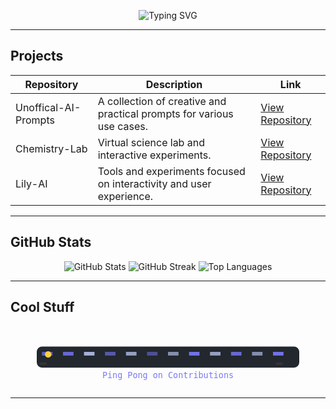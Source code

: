 <p align="center">
  <img src="https://readme-typing-svg.demolab.com?font=Fira+Code&size=28&duration=3000&pause=1000&color=7A7AFA&center=true&vCenter=true&width=435&lines=Hi,+I'm+Hassannewcode;Developer,+Experimenter,+Maker;Explore+My+Projects+Below!" alt="Typing SVG" />
</p>

---

## Projects

| Repository               | Description                                            | Link                                           |
|--------------------------|--------------------------------------------------------|------------------------------------------------|
| Unoffical-AI-Prompts     | A collection of creative and practical prompts for various use cases. | [View Repository](https://github.com/Hassannewcode/Unoffical-AI-Prompts) |
| Chemistry-Lab            | Virtual science lab and interactive experiments.       | [View Repository](https://github.com/Hassannewcode/Chemistry-Lab)         |
| Lily-AI                  | Tools and experiments focused on interactivity and user experience. | [View Repository](https://github.com/Hassannewcode/Lily-AI)               |

---

## GitHub Stats

<p align="center">
  <img src="https://github-readme-stats.vercel.app/api?username=Hassannewcode&show_icons=true&theme=dracula" alt="GitHub Stats" />
  <img src="https://streak-stats.demolab.com?user=Hassannewcode&theme=dracula" alt="GitHub Streak" />
  <img src="https://github-readme-stats.vercel.app/api/top-langs/?username=Hassannewcode&layout=compact&theme=dracula" alt="Top Languages" />
</p>

---

## Cool Stuff

<p align="center">
  <!-- Custom SVG: Ping Pong Ball Bouncing Across Contribution Graph -->
  <svg width="600" height="120" viewBox="0 0 600 120" xmlns="http://www.w3.org/2000/svg">
    <!-- Contribution grid background (stylized) -->
    <rect x="50" y="40" width="500" height="40" rx="10" fill="#23272e" />
    <!-- Grid squares -->
    <g>
      <!-- 12 columns, 5 rows -->
      <g>
        <rect x="60" y="50" width="20" height="7" fill="#7a7afa" opacity="0.7"/>
        <rect x="100" y="50" width="20" height="7" fill="#7a7afa" opacity="0.8"/>
        <rect x="140" y="50" width="20" height="7" fill="#c7d2fe" opacity="0.8"/>
        <rect x="180" y="50" width="20" height="7" fill="#7a7afa" opacity="0.6"/>
        <rect x="220" y="50" width="20" height="7" fill="#c7d2fe" opacity="0.7"/>
        <rect x="260" y="50" width="20" height="7" fill="#7a7afa" opacity="0.5"/>
        <rect x="300" y="50" width="20" height="7" fill="#c7d2fe" opacity="0.6"/>
        <rect x="340" y="50" width="20" height="7" fill="#7a7afa" opacity="0.9"/>
        <rect x="380" y="50" width="20" height="7" fill="#c7d2fe" opacity="0.7"/>
        <rect x="420" y="50" width="20" height="7" fill="#7a7afa" opacity="0.8"/>
        <rect x="460" y="50" width="20" height="7" fill="#c7d2fe" opacity="0.6"/>
        <rect x="500" y="50" width="20" height="7" fill="#7a7afa" opacity="0.9"/>
      </g>
    </g>
    <!-- Ping pong ball animation (CSS keyframes not supported, use simple SVG animate) -->
    <circle cx="60" cy="53.5" r="6" fill="#ffce45">
      <animate attributeName="cx" values="60;500;60" dur="2.5s" repeatCount="indefinite"/>
      <animate attributeName="cy" values="53.5;80;53.5" dur="1.25s" repeatCount="indefinite"/>
    </circle>
    <!-- Paddle (left, stationary) -->
    <rect x="55" y="70" width="14" height="5" fill="#333" rx="2"/>
    <!-- Paddle (right, stationary) -->
    <rect x="505" y="70" width="14" height="5" fill="#333" rx="2"/>
    <!-- Label -->
    <text x="300" y="100" text-anchor="middle" font-size="16" fill="#7a7afa" font-family="Fira Code, monospace">Ping Pong on Contributions</text>
  </svg>
</p>

---

<!-- End of README -->
